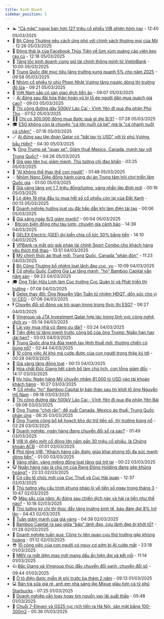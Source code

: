 ```yaml
---
title: Kinh Doanh
sidebar_position: 5
---
```


<!-- dantri-kinh-doanh:START -->
- 🏊 [&quot;Cá mập&quot; ngoại bán hơn 127 triệu cổ phiếu VIB phiên hôm nay](https://dantri.com.vn/kinh-doanh/ca-map-ngoai-ban-hon-127-trieu-co-phieu-vib-phien-hom-nay-20250305172922478.htm) - 12:40 05/03/2025
- 🦆 [Bộ Công Thương nêu cách ứng phó với chính sách thương mại của Mỹ](https://dantri.com.vn/kinh-doanh/bo-cong-thuong-neu-cach-ung-pho-voi-chinh-sach-thuong-mai-cua-my-20250305173243602.htm) - 12:26 05/03/2025
- 🦄 [Động thái lạ của Facebook Thùy Tiên về lùm xùm quảng cáo viên kẹo rau củ](https://dantri.com.vn/kinh-doanh/dong-thai-la-cua-facebook-thuy-tien-ve-lum-xum-quang-cao-vien-keo-rau-cu-20250305182034042.htm) - 12:18 05/03/2025
- 🌝 [Tăng tốc kinh doanh cùng gói tài chính thông minh từ VietinBank](https://dantri.com.vn/kinh-doanh/tang-toc-kinh-doanh-cung-goi-tai-chinh-thong-minh-tu-vietinbank-20250305161603441.htm) - 10:00 05/03/2025
- 💃 [Trung Quốc đặt mục tiêu tăng trưởng xung quanh 5% cho năm 2025](https://dantri.com.vn/kinh-doanh/trung-quoc-dat-muc-tieu-tang-truong-xung-quanh-5-cho-nam-2025-20250305165202531.htm) - 09:58 05/03/2025
- 🦏 [Nhóm cổ phiếu tỷ phú Phạm Nhật Vượng tăng ngược dòng thị trường đỏ lửa](https://dantri.com.vn/kinh-doanh/nhom-co-phieu-ty-phu-pham-nhat-vuong-tang-nguoc-dong-thi-truong-do-lua-20250305161639553.htm) - 09:21 05/03/2025
- 🦩 [Việt Nam sắp có sàn giao dịch tiền ảo](https://dantri.com.vn/kinh-doanh/viet-nam-sap-co-san-giao-dich-tien-ao-20250305160228000.htm) - 09:07 05/03/2025
- 💡 [Ai đứng sau đài hóa thân hoàn vũ bị tố ép người dân mua quách giá cao?](https://dantri.com.vn/kinh-doanh/ai-dung-sau-dai-hoa-than-hoan-vu-bi-to-ep-nguoi-dan-mua-quach-gia-cao-20250305135400732.htm) - 09:03 05/03/2025
- 🌊 [Thi công đường dây 500kV Lào Cai - Vĩnh Yên đi qua địa phận Phú Thọ](https://dantri.com.vn/kinh-doanh/thi-cong-duong-day-500kv-lao-cai-vinh-yen-di-qua-dia-phan-phu-tho-20250305144435262.htm) - 07:52 05/03/2025
- 🧑‍💻 [Chỉ có 300.000 đồng mua được quà gì dịp 8/3?](https://dantri.com.vn/kinh-doanh/chi-co-300000-dong-mua-duoc-qua-gi-dip-83-20250305004118855.htm) - 07:28 05/03/2025
- 🎓 [ESG không còn là chuyện &quot;cá lớn nuốt cá bé&quot; mà là &quot;cá nhanh nuốt cá chậm&quot;](https://dantri.com.vn/kinh-doanh/esg-khong-con-la-chuyen-ca-lon-nuot-ca-be-ma-la-ca-nhanh-nuot-ca-cham-20250305120721227.htm) - 07:16 05/03/2025
- 🪄 [Ai đứng sau tập đoàn Qatar có &quot;bắt tay tỷ USD&quot; với tỷ phú Vượng, bầu Hiển?](https://dantri.com.vn/kinh-doanh/ai-dung-sau-tap-doan-qatar-co-bat-tay-ty-usd-voi-ty-phu-vuong-bau-hien-20250305105933728.htm) - 04:30 05/03/2025
- 🪜 [Ông Trump sẽ &quot;quay xe&quot;: Giảm thuế Mexico, Canada, mạnh tay với Trung Quốc?](https://dantri.com.vn/kinh-doanh/ong-trump-se-quay-xe-giam-thue-mexico-canada-manh-tay-voi-trung-quoc-20250305111712773.htm) - 04:26 05/03/2025
- 🦄 [Giá gạo liên tục giảm mạnh, Thủ tướng chỉ đạo khẩn](https://dantri.com.vn/kinh-doanh/gia-gao-lien-tuc-giam-manh-thu-tuong-chi-dao-khan-20250305092745924.htm) - 03:25 05/03/2025
- 💯 [&quot;AI không thể thay thế con người&quot;](https://dantri.com.vn/kinh-doanh/ai-khong-the-thay-the-con-nguoi-20250225164802687.htm) - 01:48 05/03/2025
- 💡 [Nhôm Ngọc Diệp đồng hành cùng dự án Trung tâm hội chợ triển lãm Quốc gia](https://dantri.com.vn/kinh-doanh/nhom-ngoc-diep-dong-hanh-cung-du-an-trung-tam-hoi-cho-trien-lam-quoc-gia-20250303104823751.htm) - 01:00 05/03/2025
- 🧰 [Giá vàng tăng vọt 1,7 triệu đồng/lượng, vàng nhẫn lập đỉnh mới](https://dantri.com.vn/kinh-doanh/gia-vang-tang-vot-17-trieu-dongluong-vang-nhan-lap-dinh-moi-20250305071332531.htm) - 00:16 05/03/2025
- 🎊 [Lộ diện 19 nhà đầu tư mua hết số cổ phiếu còn lại của Đất Xanh](https://dantri.com.vn/kinh-doanh/lo-dien-19-nha-dau-tu-mua-het-so-co-phieu-con-lai-cua-dat-xanh-20250305064429296.htm) - 00:13 05/03/2025
- 🔭 [Doanh nghiệp hưởng loạt ưu đãi hấp dẫn khi làm điện tái tạo](https://dantri.com.vn/kinh-doanh/doanh-nghiep-huong-loat-uu-dai-hap-dan-khi-lam-dien-tai-tao-20250305003302029.htm) - 00:06 05/03/2025
- 💼 [Giá xăng ngày 6/3 giảm mạnh?](https://dantri.com.vn/kinh-doanh/gia-xang-ngay-63-giam-manh-20250305000847475.htm) - 00:04 05/03/2025
- 🕯 [Bitcoin biến động như tàu lượn, chuyên gia cảnh báo](https://dantri.com.vn/kinh-doanh/bitcoin-bien-dong-nhu-tau-luon-chuyen-gia-canh-bao-20250304004154050.htm) - 14:39 04/03/2025
- 🫣 [GELEX Electric &lpar;GEE&rpar; dự kiến chia cổ tức 30% bằng tiền](https://dantri.com.vn/kinh-doanh/gelex-electric-gee-du-kien-chia-co-tuc-30-bang-tien-20250304211028082.htm) - 14:10 04/03/2025
- 🤠 [VPBank ra mắt gói giải pháp tài chính Sport Combo cho khách hàng yêu thích thể thao](https://dantri.com.vn/kinh-doanh/vpbank-ra-mat-goi-giai-phap-tai-chinh-sport-combo-cho-khach-hang-yeu-thich-the-thao-20250304205119513.htm) - 13:51 04/03/2025
- 🌈 [Mỹ chính thức áp thuế mới: Trung Quốc, Canada &quot;phản đòn&quot;](https://dantri.com.vn/kinh-doanh/my-chinh-thuc-ap-thue-moi-trung-quoc-canada-phan-don-20250304164752596.htm) - 11:23 04/03/2025
- 🦅 [Bộ Công Thương bổ nhiệm loạt lãnh đạo cục, vụ](https://dantri.com.vn/kinh-doanh/bo-cong-thuong-bo-nhiem-loat-lanh-dao-cuc-vu-20250304163726262.htm) - 10:09 04/03/2025
- 🌁 [Cổ phiếu Quốc Cường Gia Lai tăng mạnh, &quot;họ&quot; Bamboo Capital vẫn nằm sàn](https://dantri.com.vn/kinh-doanh/co-phieu-quoc-cuong-gia-lai-tang-manh-ho-bamboo-capital-van-nam-san-20250304154103916.htm) - 09:23 04/03/2025
- 🎓 [Ông Trần Hữu Linh làm Cục trưởng Cục Quản lý và Phát triển thị trường](https://dantri.com.vn/kinh-doanh/ong-tran-huu-linh-lam-cuc-truong-cuc-quan-ly-va-phat-trien-thi-truong-20250304135833530.htm) - 07:08 04/03/2025
- 📝 [Gelex thay đổi: Ông Nguyễn Văn Tuấn từ nhiệm HĐQT, dồn sức cho vị trí CEO](https://dantri.com.vn/kinh-doanh/gelex-thay-doi-ong-nguyen-van-tuan-tu-nhiem-hdqt-don-suc-cho-vi-tri-ceo-20250304135419124.htm) - 07:06 04/03/2025
- 🕴 [Chuyển đổi số đóng vai trò quan trọng trong thực thi ESG?](https://dantri.com.vn/kinh-doanh/chuyen-doi-so-dong-vai-tro-quan-trong-trong-thuc-thi-esg-20250303201130267.htm) - 06:27 04/03/2025
- 🧰 [Vingroup và JTA Investment Qatar hợp tác trong lĩnh vực công nghệ, dịch vụ](https://dantri.com.vn/kinh-doanh/vingroup-va-jta-investment-qatar-hop-tac-trong-linh-vuc-cong-nghe-dich-vu-20250304113636955.htm) - 05:14 04/03/2025
- 🤖 [Lãi vay mua nhà có đang ưu đãi?](https://dantri.com.vn/kinh-doanh/lai-vay-mua-nha-co-dang-uu-dai-20250304094921129.htm) - 03:24 04/03/2025
- 🤠 [Tiền điện tử tăng mạnh trước công bố của ông Trump: Ngắn hạn hay dài hạn?](https://dantri.com.vn/kinh-doanh/tien-dien-tu-tang-manh-truoc-cong-bo-cua-ong-trump-ngan-han-hay-dai-han-20250304073719895.htm) - 03:03 04/03/2025
- 🌮 [Trung Quốc dọa trả đũa mạnh tay lệnh thuế mới, thương chiến có bùng nổ?](https://dantri.com.vn/kinh-doanh/trung-quoc-doa-tra-dua-manh-tay-lenh-thue-moi-thuong-chien-co-bung-no-20250303234552771.htm) - 02:44 04/03/2025
- 🦄 [10 công việc AI khó mà cướp được của con người trong thập kỷ tới](https://dantri.com.vn/kinh-doanh/10-cong-viec-ai-kho-ma-cuop-duoc-cua-con-nguoi-trong-thap-ky-toi-20250304072813878.htm) - 00:28 04/03/2025
- 👺 [Giá vàng tăng đồng loạt](https://dantri.com.vn/kinh-doanh/gia-vang-tang-dong-loat-20250304012714392.htm) - 00:13 04/03/2025
- 🤗 [Hóa chất Đức Giang hết cảnh bố làm chủ tịch, con tổng giám đốc](https://dantri.com.vn/kinh-doanh/hoa-chat-duc-giang-het-canh-bo-lam-chu-tich-con-tong-giam-doc-20250303210939385.htm) - 14:17 03/03/2025
- 💪 [Hy hữu: Ngân hàng Mỹ chuyển nhầm 81.000 tỷ USD vào tài khoản khách hàng](https://dantri.com.vn/kinh-doanh/hy-huu-ngan-hang-my-chuyen-nham-81000-ty-usd-vao-tai-khoan-khach-hang-20250303165034343.htm) - 10:27 03/03/2025
- ⚗️ [Cổ phiếu &quot;họ&quot; Bamboo Capital bị bán tháo sau tin khởi tố ông Nguyễn Hồ Nam](https://dantri.com.vn/kinh-doanh/co-phieu-ho-bamboo-capital-bi-ban-thao-sau-tin-khoi-to-ong-nguyen-ho-nam-20250303152845733.htm) - 09:18 03/03/2025
- 🧠 [Thi công đường dây 500kV Lào Cai - Vĩnh Yên đi qua địa phận Yên Bái](https://dantri.com.vn/kinh-doanh/thi-cong-duong-day-500kv-lao-cai-vinh-yen-di-qua-dia-phan-yen-bai-20250303150629439.htm) - 08:09 03/03/2025
- 🗽 [Ông Trump &quot;chơi rắn&quot;; đề xuất Canada, Mexico áp thuế: Trung Quốc phản ứng](https://dantri.com.vn/kinh-doanh/ong-trump-choi-ran-de-xuat-canada-mexico-ap-thue-trung-quoc-phan-ung-20250302231137914.htm) - 06:35 03/03/2025
- 🫣 [Ông Trump công bố kế hoạch kho dự trữ tiền số, thị trường bùng nổ](https://dantri.com.vn/kinh-doanh/ong-trump-cong-bo-ke-hoach-kho-du-tru-tien-so-thi-truong-bung-no-20250303090910169.htm) - 02:29 03/03/2025
- 🫣 [Doanh nghiệp, ngân hàng đang chuyển đổi số ra sao?](https://dantri.com.vn/kinh-doanh/doanh-nghiep-ngan-hang-dang-chuyen-doi-so-ra-sao-20250226191808663.htm) - 01:49 03/03/2025
- 🫣 [VIB lộ diện một cổ đông lớn nắm gần 30 triệu cổ phiếu, là Chứng khoán ACB](https://dantri.com.vn/kinh-doanh/vib-lo-dien-mot-co-dong-lon-nam-gan-30-trieu-co-phieu-la-chung-khoan-acb-20250303074316155.htm) - 01:01 03/03/2025
- 💂 [Phó tổng VIB: &quot;Khách hàng cần được giúp khai phóng tối đa sức mạnh dòng tiền&quot;](https://dantri.com.vn/kinh-doanh/pho-tong-vib-khach-hang-can-duoc-giup-khai-phong-toi-da-suc-manh-dong-tien-20250302140746527.htm) - 01:00 03/03/2025
- 💫 [Vàng nhẫn, vàng miếng đồng loạt tăng giá trở lại](https://dantri.com.vn/kinh-doanh/vang-nhan-vang-mieng-dong-loat-tang-gia-tro-lai-20250303070115240.htm) - 00:22 03/03/2025
- 😺 [Ngân hàng nào là chủ nợ của Rạng Đông Holding đang gặp khủng hoảng?](https://dantri.com.vn/kinh-doanh/ngan-hang-nao-la-chu-no-cua-rang-dong-holding-dang-gap-khung-hoang-20250302081956481.htm) - 23:33 02/03/2025
- 🦆 [Cơ cấu tổ chức mới của Cục Thuế và Cục Hải quan](https://dantri.com.vn/kinh-doanh/co-cau-to-chuc-moi-cua-cuc-thue-va-cuc-hai-quan-20250302191556914.htm) - 12:37 02/03/2025
- 👀 [Thủ tướng yêu cầu trình khung pháp lý về tiền số ngay trong tháng 3](https://dantri.com.vn/kinh-doanh/thu-tuong-yeu-cau-trinh-khung-phap-ly-ve-tien-so-ngay-trong-thang-3-20250302172337197.htm) - 10:47 02/03/2025
- 🐵 [Màu sắc của năm: Ai đứng sau chiến dịch này và hái ra tiền như thế nào?](https://dantri.com.vn/kinh-doanh/mau-sac-cua-nam-ai-dung-sau-chien-dich-nay-va-hai-ra-tien-nhu-the-nao-20250302121134113.htm) - 10:18 02/03/2025
- 🤖 [Thủ tướng ký chỉ thị thúc đẩy tăng trưởng kinh tế, bảo đảm đạt 8% trở lên](https://dantri.com.vn/kinh-doanh/thu-tuong-ky-chi-thi-thuc-day-tang-truong-kinh-te-bao-dam-dat-8-tro-len-20250302112003419.htm) - 04:43 02/03/2025
- 💂 [Tuần giảm mạnh của giá vàng](https://dantri.com.vn/kinh-doanh/tuan-giam-manh-cua-gia-vang-20250301233836226.htm) - 04:39 02/03/2025
- 🦆 [Bamboo Capital ra sao giữa &quot;bão&quot; lãnh đạo, cựu lãnh đạo bị khởi tố?](https://dantri.com.vn/kinh-doanh/bamboo-capital-ra-sao-giua-bao-lanh-dao-cuu-lanh-dao-bi-khoi-to-20250302073125480.htm) - 01:28 02/03/2025
- 🦅 [Doanh nghiệp tuần qua: Công ty liên quan cựu thứ trưởng gặp khủng hoảng](https://dantri.com.vn/kinh-doanh/doanh-nghiep-tuan-qua-cong-ty-lien-quan-cuu-thu-truong-gap-khung-hoang-20250301231050736.htm) - 01:12 02/03/2025
- 😎 [10 công việc của con người có nguy cơ sớm bị AI cướp mất](https://dantri.com.vn/kinh-doanh/10-cong-viec-cua-con-nguoi-co-nguy-co-som-bi-ai-cuop-mat-20250227085925071.htm) - 23:18 01/03/2025
- 🐎 [MBV ra mắt diện mạo mới mang dấu ấn hiện đại và kết nối](https://dantri.com.vn/kinh-doanh/mbv-ra-mat-dien-mao-moi-mang-dau-an-hien-dai-va-ket-noi-20250301170620949.htm) - 11:14 01/03/2025
- 👍 [Bắc Giang và Vingroup thúc đẩy chuyển đổi xanh, chuyển đổi số](https://dantri.com.vn/kinh-doanh/bac-giang-va-vingroup-thuc-day-chuyen-doi-xanh-chuyen-doi-so-20250301162310092.htm) - 09:44 01/03/2025
- 🦒 [Ô tô điện được miễn lệ phí trước bạ thêm 2 năm](https://dantri.com.vn/kinh-doanh/o-to-dien-duoc-mien-le-phi-truoc-ba-them-2-nam-20250301154226071.htm) - 09:13 01/03/2025
- 💻 [Bán trà sữa giá rẻ, anh em nhà sáng lập Mixue giàu hơn cả tỷ phú Starbucks](https://dantri.com.vn/kinh-doanh/ban-tra-sua-gia-re-anh-em-nha-sang-lap-mixue-giau-hon-ca-ty-phu-starbucks-20250228173352623.htm) - 07:25 01/03/2025
- 👺 [Doanh nghiệp vẫn loay hoay tìm nguồn vay lãi suất thấp](https://dantri.com.vn/kinh-doanh/doanh-nghiep-van-loay-hoay-tim-nguon-vay-lai-suat-thap-20250228161043246.htm) - 05:48 01/03/2025
- 🧐 [Chuỗi 7-Eleven và GS25 rục rịch tiến ra Hà Nội, săn mặt bằng 100-300m2](https://dantri.com.vn/kinh-doanh/chuoi-7-eleven-va-gs25-ruc-rich-tien-ra-ha-noi-san-mat-bang-100-300m2-20250228125256736.htm) - 05:36 01/03/2025<!-- dantri-kinh-doanh:END -->
